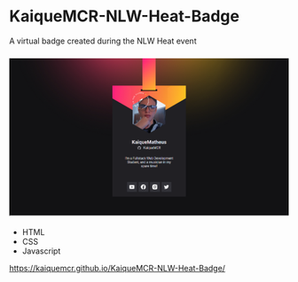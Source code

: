 # KaiqueMCR-NLW-Heat-Badge

A virtual badge created during the NLW Heat event

<h3 align="center">
        <img src="./assets/images/NLWBadge.png" />
    </h3>

- HTML
- CSS
- Javascript

https://kaiquemcr.github.io/KaiqueMCR-NLW-Heat-Badge/

